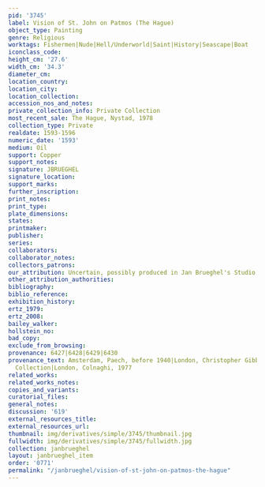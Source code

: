 ```yaml
---
pid: '3745'
label: Vision of St. John on Patmos (The Hague)
object_type: Painting
genre: Religious
worktags: Fishermen|Nude|Hell/Underworld|Saint|History|Seascape|Boat
iconclass_code:
height_cm: '27.6'
width_cm: '34.3'
diameter_cm:
location_country:
location_city:
location_collection:
accession_nos_and_notes:
private_collection_info: Private Collection
most_recent_sale: The Hague, Nystad, 1978
collection_type: Private
realdate: 1593-1596
numeric_date: '1593'
medium: Oil
support: Copper
support_notes:
signature: JBRUEGHEL
signature_location:
support_marks:
further_inscription:
print_notes:
print_type:
plate_dimensions:
states:
printmaker:
publisher:
series:
collaborators:
collaborator_notes:
collectors_patrons:
our_attribution: Uncertain, possibly produced in Jan Brueghel's Studio
other_attribution_authorities:
bibliography:
biblio_reference:
exhibition_history:
ertz_1979:
ertz_2008:
bailey_walker:
hollstein_no:
bad_copy:
exclude_from_browsing:
provenance: 6427|6428|6429|6430
provenance_text: Amsterdam, Paech, before 1940|London, Christopher Gibbs, 1973-74|Schoen-Chapon
  Collection|London, Colnaghi, 1977
related_works:
related_works_notes:
copies_and_variants:
curatorial_files:
general_notes:
discussion: '619'
external_resources_title:
external_resources_url:
thumbnail: img/derivatives/simple/3745/thumbnail.jpg
fullwidth: img/derivatives/simple/3745/fullwidth.jpg
collection: janbrueghel
layout: janbrueghel_item
order: '0771'
permalink: "/janbrueghel/vision-of-st-john-on-patmos-the-hague"
---
```

